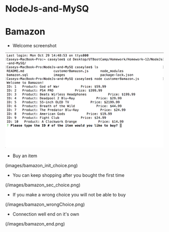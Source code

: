 # NodeJs-and-MySQ

# Bamazon

* Welcome screenshot

![Bamazon Welcome](images/bamazon_welcome.png)

* Buy an item

(images/bamazon_init_choice.png)

* You can keep shopping after you bought the first time 

(/images/bamazon_sec_choice.png)

* If you make a wrong choice you will not be able to buy

(/images/bamazon_wrongChoice.png)

* Connection well end on it's own

(/images/bamazon_end.png)